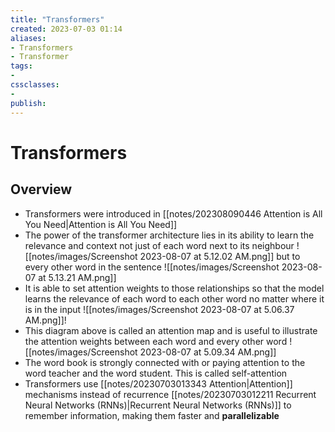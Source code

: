 ```yaml
---
title: "Transformers"
created: 2023-07-03 01:14
aliases: 
- Transformers
- Transformer
tags:
- 
cssclasses:
- 
publish:
---
```


<!-- 
tags: 
-->

<!--internal
parent:: [[]]
child:: [[]]
related:: [[]]
-->

<!--external
- [ ] [Assembly AI](https://www.youtube.com/@AssemblyAI)'s [Transformers for Beginners](https://www.youtube.com/watch?v=_UVfwBqcnbM)
-->

# Transformers

## Overview

- Transformers were introduced in [[notes/202308090446 Attention is All You Need|Attention is All You Need]]
- The power of the transformer architecture lies in its ability to learn the relevance and context not just of each word next to its neighbour ![[notes/images/Screenshot 2023-08-07 at 5.12.02 AM.png]] but to every other word in the sentence ![[notes/images/Screenshot 2023-08-07 at 5.13.21 AM.png]]
- It is able to set attention weights to those relationships so that the model learns the relevance of each word to each other word no matter where it is in the input ![[notes/images/Screenshot 2023-08-07 at 5.06.37 AM.png]]!
- This diagram above is called an attention map and is useful to illustrate the attention weights between each word and every other word ![[notes/images/Screenshot 2023-08-07 at 5.09.34 AM.png]]
- The word book is strongly connected with or paying attention to the word teacher and the word student. This is called self-attention
- Transformers use [[notes/20230703013343 Attention|Attention]] mechanisms instead of recurrence [[notes/20230703012211 Recurrent Neural Networks (RNNs)|Recurrent Neural Networks (RNNs)]] to remember information, making them faster and **parallelizable**
